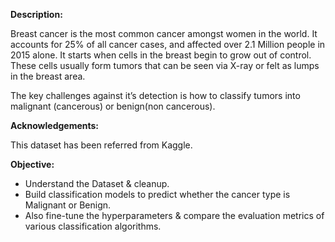 **Description:**

Breast cancer is the most common cancer amongst women in the world. It accounts for 25% of all cancer cases, and affected over 2.1 Million people in 2015 alone. It starts when cells in the breast begin to grow out of control. These cells usually form tumors that can be seen via X-ray or felt as lumps in the breast area.

The key challenges against it’s detection is how to classify tumors into malignant (cancerous) or benign(non cancerous).

**Acknowledgements:** 

This dataset has been referred from Kaggle.

**Objective:**
- Understand the Dataset & cleanup.
- Build classification models to predict whether the cancer type is Malignant or Benign.
- Also fine-tune the hyperparameters & compare the evaluation metrics of various classification algorithms.
